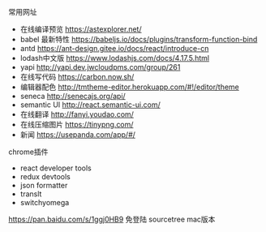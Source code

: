 常用网址

* 在线编译预览 https://astexplorer.net/
* babel 最新特性 https://babeljs.io/docs/plugins/transform-function-bind
* antd https://ant-design.gitee.io/docs/react/introduce-cn
* lodash中文版 https://www.lodashjs.com/docs/4.17.5.html
* yapi http://yapi.dev.jwcloudpms.com/group/261
* 在线写代码 https://carbon.now.sh/
* 编辑器配色 http://tmtheme-editor.herokuapp.com/#!/editor/theme
* seneca http://senecajs.org/api/
* semantic UI http://react.semantic-ui.com/
* 在线翻译 http://fanyi.youdao.com/
* 在线压缩图片 <https://tinypng.com/>
* 新闻 <https://usepanda.com/app/#/>



chrome插件

* react developer tools
* redux devtools 
* json formatter
* translt
* switchyomega



<https://pan.baidu.com/s/1ggj0HB9> 免登陆 sourcetree mac版本